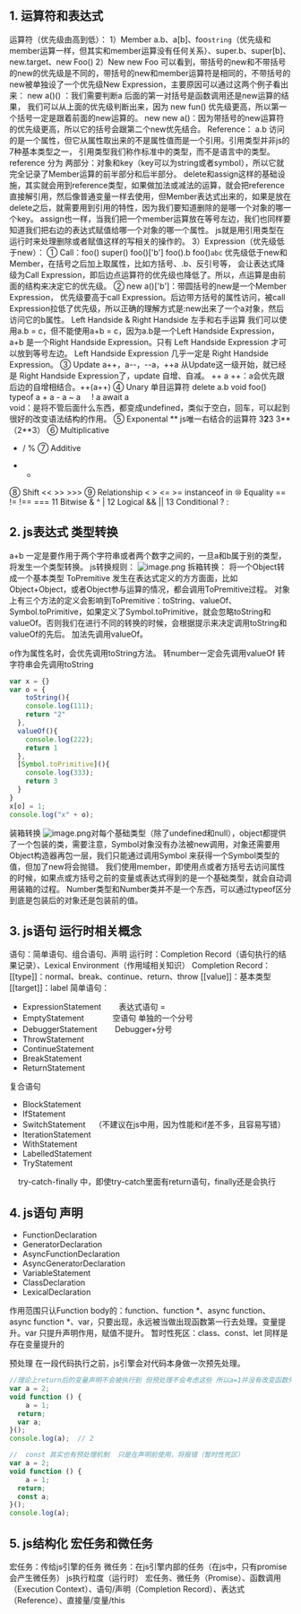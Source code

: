## 1. 运算符和表达式
运算符（优先级由高到低）：
1）Member
a.b、a[b]、foo`string`（优先级和member运算一样，但其实和member运算没有任何关系）、super.b、super[b]、new.target、new Foo()
2）New
new Foo
可以看到，带括号的new和不带括号的new的优先级是不同的，带括号的new和member运算符是相同的，不带括号的new被单独设了一个优先级New Expression，主要原因可以通过这两个例子看出来：
new a()() ：我们需要判断a 后面的第一对括号是函数调用还是new运算的结果， 我们可以从上面的优先级判断出来，因为 new fun() 优先级更高，所以第一个括号一定是跟着前面的new运算的。
new new a()：因为带括号的new运算符的优先级更高，所以它的括号会跟第二个new优先结合。
Reference：
a.b 访问的是一个属性，但它从属性取出来的不是属性值而是一个引用。引用类型并非js的7种基本类型之一， 引用类型我们称作标准中的类型，而不是语言中的类型。
reference 分为 两部分：对象和key（key可以为string或者symbol），所以它就完全记录了Member运算的前半部分和后半部分。
delete和assign这样的基础设施，其实就会用到reference类型，如果做加法或减法的运算，就会把reference直接解引用，然后像普通变量一样去使用，但Member表达式出来的，如果是放在delete之后，就需要用到引用的特性，因为我们要知道删除的是哪一个对象的哪一个key。
assign也一样，当我们把一个member运算放在等号左边，我们也同样要知道我们把右边的表达式赋值给哪一个对象的哪一个属性。
js就是用引用类型在运行时来处理删除或者赋值这样的写相关的操作的。
3）Expression（优先级低于new）：
① Call：foo()  super()   foo()['b']    foo().b   foo()`abc`
优先级低于new和Member，在括号之后加上取属性，比如方括号、.b、反引号等， 会让表达式降级为Call Expression，即后边点运算符的优先级也降低了。所以，点运算是由前面的结构来决定它的优先级。
② new a()['b']：带圆括号的new是一个Member Expression， 优先级要高于call Expression。后边带方括号的属性访问，被call Expression拉低了优先级，所以正确的理解方式是:new出来了一个a对象，然后访问它的b属性。
Left Handside & Right Handside  左手和右手运算
我们可以使用a.b = c，但不能使用a+b = c，因为a.b是一个Left  Handside Expression，a+b 是一个Right Handside Expression。只有 Left Handside Expression 才可以放到等号左边。
Left Handside Expression 几乎一定是 Right Handside Expression。
③ Update
a++，a--，--a，++a
从Update这一级开始，就已经是 Right Handside Expression了，update 自增、自减。
++ a ++：a会优先跟后边的自增相结合。++(a++)
④ Unary 单目运算符
delete a.b     void foo()    typeof a   + a    - a      ~ a       ! a       await a     
void：是将不管后面什么东西，都变成undefined，类似于空白，回车，可以起到很好的改变语法结构的作用。
⑤ Exponental
**   js唯一右结合的运算符
3**2**3          3**（2**3）
⑥ Multiplicative     
 *  / %
⑦ Additive
+ -
⑧ Shift
<< >> >>>
⑨ Relationship
< > <= >= instanceof
in 
⑩ Equality
==   !=  !== ===
11 Bitwise
&   ^   |
12 Logical
&&   ||
13  Conditional
? :


## 2. js表达式  类型转换
a+b 一定是要作用于两个字符串或者两个数字之间的，一旦a和b属于别的类型，将发生一个类型转换。
js转换规则：
![image.png](https://cdn.nlark.com/yuque/0/2021/png/265011/1618043654200-c8f0c02d-5fe2-40e4-8468-4e455134cd64.png#align=left&display=inline&height=338&margin=%5Bobject%20Object%5D&name=image.png&originHeight=676&originWidth=1973&size=632575&status=done&style=none&width=986.5)
拆箱转换：
将一个Object转成一个基本类型
ToPremitive 发生在表达式定义的方方面面，比如 Object+Object，或者Object参与运算的情况，都会调用ToPremitive过程。
对象上有三个方法的定义会影响到ToPremitive：toString、valueOf、Symbol.toPrimitive，如果定义了Symbol.toPrimitive，就会忽略toString和valueOf。否则我们在进行不同的转换的时候，会根据提示来决定调用toString和valueOf的先后。
加法先调用valueOf。


o作为属性名时，会优先调用toString方法。
转number一定会先调用valueOf
转字符串会先调用toString
```javascript
var x = {}
var o = {
	toString(){
    console.log(111);
  	return "2"
  },
  valueOf(){
    console.log(222);
  	return 1
  },
  [Symbol.toPrimitive](){
    console.log(333);
  	return 3
  }
}
x[o] = 1;
console.log("x" + o);
```
装箱转换
![image.png](https://cdn.nlark.com/yuque/0/2021/png/265011/1618045162087-c94a3371-0f37-44b4-be37-8e744b417feb.png#align=left&display=inline&height=190&margin=%5Bobject%20Object%5D&name=image.png&originHeight=380&originWidth=1556&size=282704&status=done&style=none&width=778)对每个基础类型（除了undefined和null），object都提供了一个包装的类，需要注意，Symbol对象没有办法被new调用，对象还需要用Object构造器再包一层，我们只能通过调用Symbol 来获得一个Symbol类型的值，但加了new将会抛错。
我们使用member，即使用点或者方括号去访问属性的时候，如果点或方括号之前的变量或表达式得到的是一个基础类型，就会自动调用装箱的过程。
Number类型和Number类并不是一个东西，可以通过typeof区分到底是包装后的对象还是包装前的值。


## 3. js语句 运行时相关概念
语句：简单语句、组合语句、声明
运行时：Completion Record（语句执行的结果记录）、Lexical Environment（作用域相关知识）
Completion Record：
[[type]]：normal、break、continue、return、throw
[[value]]：基本类型
[[target]]：label
简单语句：

   - ExpressionStatement        表达式语句 =
   - EmptyStatement              空语句 单独的一个分号
   - DebuggerStatement        Debugger+分号
   - ThrowStatement              
   - ContinueStatement
   - BreakStatement
   - ReturnStatement

复合语句

   - BlockStatement
   - IfStatement
   - SwitchStatement    （不建议在js中用，因为性能和if差不多，且容易写错）
   - IterationStatement
   - WithStatement
   - LabelledStatement
   - TryStatement

      try-catch-finally 中，即使try-catch里面有return语句，finally还是会执行


## 4. js语句 声明

   - FunctionDeclaration
   - GeneratorDeclaration
   - AsyncFunctionDeclaration
   - AsyncGeneratorDeclaration
   - VariableStatement
   - ClassDeclaration
   - LexicalDeclaration

作用范围只认Function body的：function、function *、async function、async function *、var，只要出现，永远被当做出现函数第一行去处理。变量提升。var 只提升声明作用，赋值不提升。
暂时性死区：class、const、let  同样是存在变量提升的


预处理
在一段代码执行之前，js引擎会对代码本身做一次预先处理。
```javascript
//理论上return后的变量声明不会被执行到 但预处理不会考虑这些 所以a=1并没有改变函数外边的a  而是赋值的里面的a
var a = 2;
void function () {
	a = 1;
  return;
  var a;
}();
console.log(a);  // 2

//  const 其实也有预处理机制  只是在声明前使用，将报错（暂时性死区）
var a = 2;
void function () {
	a = 1;
  return;
  const a;
}();
console.log(a);
```


## 5. js结构化 宏任务和微任务
宏任务：传给js引擎的任务
微任务：在js引擎内部的任务（在js中，只有promise会产生微任务）
js执行粒度（运行时）
宏任务、微任务（Promise）、函数调用（Execution Context）、语句/声明（Completion Record）、表达式（Reference）、直接量/变量/this
























































